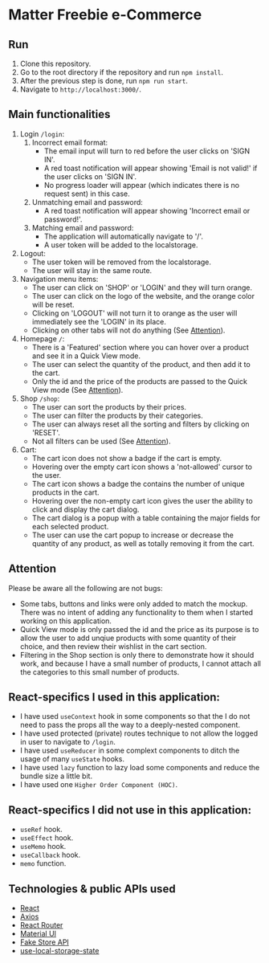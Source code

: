 # Matter Freebie e-Commerce

## Run
1. Clone this repository.
2. Go to the root directory if the repository and run ```npm install```.
3. After the previous step is done, run ```npm run start```.
4. Navigate to ```http://localhost:3000/```.

## Main functionalities 
1. Login ```/login```: 
    1. Incorrect email format:
        - The email input will turn to red before the user clicks on 'SIGN IN'.
        - A red toast notification will appear showing 'Email is not valid!' if the user clicks on 'SIGN IN'.
        - No progress loader will appear (which indicates there is no request sent) in this case.
    2. Unmatching email and password:
        - A red toast notification will appear showing 'Incorrect email or password!'.
    3. Matching email and password:
        - The application will automatically navigate to '/'.
        - A user token will be added to the localstorage.
2. Logout:
    - The user token will be removed from the localstorage.
    - The user will stay in the same route.
3. Navigation menu items:
    - The user can click on 'SHOP' or 'LOGIN' and they will turn orange. 
    - The user can click on the logo of the website, and the orange color will be reset.
    - Clicking on 'LOGOUT' will not turn it to orange as the user will immediately see the 'LOGIN' in its place.
    - Clicking on other tabs will not do anything (See [Attention](#attention)).
4. Homepage ```/```:
    - There is a 'Featured' section where you can hover over a product and see it in a Quick View mode.
    - The user can select the quantity of the product, and then add it to the cart.
    - Only the id and the price of the products are passed to the Quick View mode (See [Attention](#attention)).
5. Shop ```/shop```:
    - The user can sort the products by their prices.
    - The user can filter the products by their categories.
    - The user can always reset all the sorting and filters by clicking on 'RESET'.
    - Not all filters can be used (See [Attention](#attention)).
6. Cart:
    - The cart icon does not show a badge if the cart is empty.
    - Hovering over the empty cart icon shows a 'not-allowed' cursor to the user.
    - The cart icon shows a badge the contains the number of unique products in the cart.
    - Hovering over the non-empty cart icon gives the user the ability to click and display the cart dialog.
    - The cart dialog is a popup with a table containing the major fields for each selected product.
    - The user can use the cart popup to increase or decrease the quantity of any product, as well as totally removing it from the cart.
    
## Attention <a name="attention"/>
 Please be aware all the following are not bugs:
* Some tabs, buttons and links were only added to match the mockup. There was no intent of adding any functionality to them when I started working on this application.
* Quick View mode is only passed the id and the price as its purpose is to allow the user to add unqiue products with some quantity of their choice, and then review their wishlist in the cart section.
* Filtering in the Shop section is only there to demonstrate how it should work, and because I have a small number of products, I cannot attach all the categories to this small number of products.

## React-specifics I used in this application:
* I have used ```useContext``` hook in some components so that the I do not need to pass the props all the way to a deeply-nested component.
* I have used protected (private) routes technique to not allow the logged in user to navigate to ```/login```.
* I have used ```useReducer``` in some complext components to ditch the usage of many ```useState``` hooks.
* I have used ```lazy``` function to lazy load some components and reduce the bundle size a little bit.
* I have used one ```Higher Order Component (HOC)```.

## React-specifics I did not use in this application:
* ```useRef``` hook.
* ```useEffect``` hook.
* ```useMemo``` hook.
* ```useCallback``` hook.
* ```memo``` function.

## Technologies & public APIs used
* [React](https://beta.reactjs.org/)
* [Axios](https://axios-http.com/)
* [React Router](https://reactrouter.com/en/main)
* [Material UI](https://mui.com/)
* [Fake Store API](https://fakestoreapi.com/docs)
* [use-local-storage-state](https://github.com/astoilkov/use-local-storage-state)
